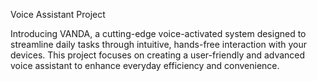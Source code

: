 Voice Assistant Project

Introducing VANDA, a cutting-edge voice-activated system designed to streamline daily tasks through intuitive, hands-free interaction with your devices. This project focuses on creating a user-friendly and advanced voice assistant to enhance everyday efficiency and convenience.
